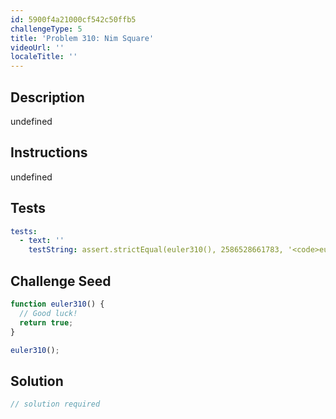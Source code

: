 ```yaml
---
id: 5900f4a21000cf542c50ffb5
challengeType: 5
title: 'Problem 310: Nim Square'
videoUrl: ''
localeTitle: ''
---
```


## Description
undefined

## Instructions
undefined

## Tests
<section id='tests'>

```yml
tests:
  - text: ''
    testString: assert.strictEqual(euler310(), 2586528661783, '<code>euler310()</code> should return 2586528661783.');

```

</section>

## Challenge Seed
<section id='challengeSeed'>

<div id='js-seed'>

```js
function euler310() {
  // Good luck!
  return true;
}

euler310();

```

</div>



</section>

## Solution
<section id='solution'>

```js
// solution required
```
</section>

